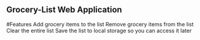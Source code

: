 ## Grocery-List Web Application
#Features
Add grocery items to the list
Remove grocery items from the list
Clear the entire list
Save the list to local storage so you can access it later
